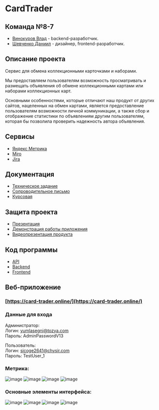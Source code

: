 # CardTrader

## Команда №8-7
- [Винокуров Влад](https://github.com/GoreIbIu) - backend-разработчик. <br />
- [Шевченко Даниил](https://github.com/drklbri) - дизайнер, frontend-разработчик. <br />

## Описание проекта
Сервис для обмена коллекционными карточками и наборами. <br />

Мы предоставляем пользователям возможность просматривать и размещать объявления об обмене коллекционными картами или наборами коллекционных карт.

Основными особенностями, которые отличают наш продукт от других сайтов, нацеленных на обмен картами, является предоставление пользователям возможности личной коммуникации, а также сбор и отображение статистики по объявлениям другим пользователям, которая бы позволила проверить надежность автора объявления.

## Сервисы
- [Яндекс Метрика](https://metrika.yandex.ru/dashboard?id=98526521)<br />
- [Miro](https://miro.com/app/board/uXjVNhIET0Q=/)<br>
- [Jira](https://card-trader.atlassian.net/jira/core/projects/CAR/board)<br>


## Документация
- [Техническое задание](https://github.com/drklbri/CardTrader/blob/develop/Documents/%D0%A2%D0%B5%D1%85%D0%BD%D0%B8%D1%87%D0%B5%D1%81%D0%BA%D0%BE%D0%B5%20%D0%B7%D0%B0%D0%B4%D0%B0%D0%BD%D0%B8%D0%B5.pdf)<br />
- [Сопроводительное письмо](https://github.com/drklbri/CardTrader/blob/develop/Documents/%D0%A1%D0%BE%D0%BF%D1%80%D0%BE%D0%B2%D0%BE%D0%B4%D0%B8%D1%82%D0%B5%D0%BB%D1%8C%D0%BD%D0%BE%D0%B5%20%D0%BF%D0%B8%D1%81%D1%8C%D0%BC%D0%BE.pdf)<br>
- [Курсовая](https://github.com/drklbri/CardTrader/blob/develop/Documents/%D0%9A%D1%83%D1%80%D1%81%D0%BE%D0%B2%D0%BE%D0%B9%20%D0%BF%D1%80%D0%BE%D0%B5%D0%BA%D1%82.pdf)<br>

## Защита проекта
- [Презентация](https://github.com/drklbri/CardTrader/blob/develop/Documents/%D0%9F%D1%80%D0%B5%D0%B7%D0%B5%D0%BD%D1%82%D0%B0%D1%86%D0%B8%D1%8F.pdf)<br>
- [Демонстрация работы приложения](https://disk.yandex.ru/i/NTKKAqqYfwRTrQ)<br>
- [Видеопрезентация продукта](https://disk.yandex.ru/i/R3xpl1oObjvNjw)


## Код программы
- [API](https://card-trader.online/api/api-docs/)
- [Backend](https://github.com/drklbri/CardTrader/tree/main/app/backend)
- [Frontend](https://github.com/drklbri/CardTrader/tree/main/app/frontend)

## Веб-приложение
### [https://card-trader.online/](https://card-trader.online/)

### Данные для входа

Администратор:<br />
Логин: yumlasegni@tozya.com<br />
Пароль: AdminPasswordV13<br />

Пользователь:<br>
Логин: sicoge2641@chysir.com<br>
Пароль: TestUser_1<br>

### Метрика:
![image](https://github.com/user-attachments/assets/3a97d454-29ab-46a7-af46-bbb7e4907586)
![image](https://github.com/user-attachments/assets/73d7f585-738d-49a6-b88a-3f8d73e55aa8)
![image](https://github.com/user-attachments/assets/7cee7008-d8ce-477a-8629-fa6afc65d16b)
![image](https://github.com/user-attachments/assets/f4efe2b9-35dd-41ac-93cb-246946759c7e)

### Основные элементы интерфейса:
![image](https://github.com/user-attachments/assets/ea5cbcf5-07b8-4fce-9a6b-903b5f1a4ac2)
![image](https://github.com/user-attachments/assets/dc70ad48-dd46-4d01-974a-133434d38868)
![image](https://github.com/user-attachments/assets/ad175624-e1fc-461b-ba2a-acd112375172)
![image](https://github.com/user-attachments/assets/b16a9b72-02b6-42c5-85b1-483a53ab52e2)
